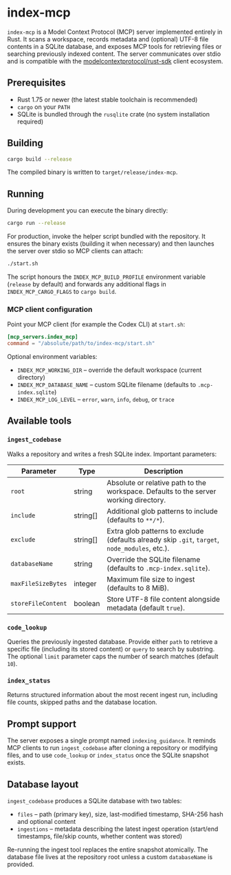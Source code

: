 # index-mcp

`index-mcp` is a Model Context Protocol (MCP) server implemented entirely in Rust. It scans a workspace, records metadata and
(optional) UTF-8 file contents in a SQLite database, and exposes MCP tools for retrieving files or searching previously indexed
content. The server communicates over stdio and is compatible with the [modelcontextprotocol/rust-sdk](https://github.com/modelcontextprotocol/rust-sdk)
client ecosystem.

## Prerequisites

- Rust 1.75 or newer (the latest stable toolchain is recommended)
- `cargo` on your `PATH`
- SQLite is bundled through the `rusqlite` crate (no system installation required)

## Building

```bash
cargo build --release
```

The compiled binary is written to `target/release/index-mcp`.

## Running

During development you can execute the binary directly:

```bash
cargo run --release
```

For production, invoke the helper script bundled with the repository. It ensures the binary exists (building it when necessary)
and then launches the server over stdio so MCP clients can attach:

```bash
./start.sh
```

The script honours the `INDEX_MCP_BUILD_PROFILE` environment variable (`release` by default) and forwards any additional flags in
`INDEX_MCP_CARGO_FLAGS` to `cargo build`.

### MCP client configuration

Point your MCP client (for example the Codex CLI) at `start.sh`:

```toml
[mcp_servers.index_mcp]
command = "/absolute/path/to/index-mcp/start.sh"
```

Optional environment variables:

- `INDEX_MCP_WORKING_DIR` – override the default workspace (current directory)
- `INDEX_MCP_DATABASE_NAME` – custom SQLite filename (defaults to `.mcp-index.sqlite`)
- `INDEX_MCP_LOG_LEVEL` – `error`, `warn`, `info`, `debug`, or `trace`

## Available tools

### `ingest_codebase`

Walks a repository and writes a fresh SQLite index. Important parameters:

| Parameter | Type | Description |
|-----------|------|-------------|
| `root` | string | Absolute or relative path to the workspace. Defaults to the server working directory. |
| `include` | string[] | Additional glob patterns to include (defaults to `**/*`). |
| `exclude` | string[] | Extra glob patterns to exclude (defaults already skip `.git`, `target`, `node_modules`, etc.). |
| `databaseName` | string | Override the SQLite filename (defaults to `.mcp-index.sqlite`). |
| `maxFileSizeBytes` | integer | Maximum file size to ingest (defaults to 8 MiB). |
| `storeFileContent` | boolean | Store UTF-8 file content alongside metadata (default `true`). |

### `code_lookup`

Queries the previously ingested database. Provide either `path` to retrieve a specific file (including its stored content) or
`query` to search by substring. The optional `limit` parameter caps the number of search matches (default `10`).

### `index_status`

Returns structured information about the most recent ingest run, including file counts, skipped paths and the database location.

## Prompt support

The server exposes a single prompt named `indexing_guidance`. It reminds MCP clients to run `ingest_codebase` after cloning a
repository or modifying files, and to use `code_lookup` or `index_status` once the SQLite snapshot exists.

## Database layout

`ingest_codebase` produces a SQLite database with two tables:

- `files` – path (primary key), size, last-modified timestamp, SHA-256 hash and optional content
- `ingestions` – metadata describing the latest ingest operation (start/end timestamps, file/skip counts, whether content was stored)

Re-running the ingest tool replaces the entire snapshot atomically. The database file lives at the repository root unless a
custom `databaseName` is provided.
